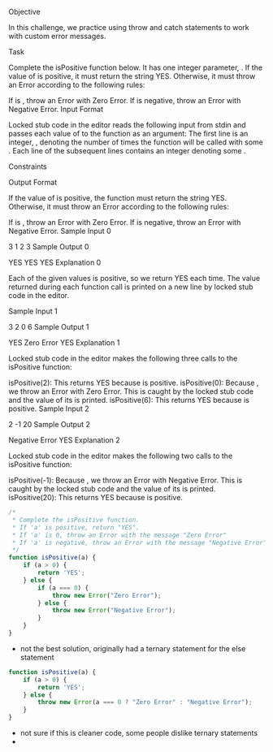 Objective

In this challenge, we practice using throw and catch statements to work with custom error messages.

Task

Complete the isPositive function below. It has one integer parameter, . If the value of  is positive, it must return the string YES. Otherwise, it must throw an Error according to the following rules:

If  is , throw an Error with  Zero Error.
If  is negative, throw an Error with  Negative Error.
Input Format

Locked stub code in the editor reads the following input from stdin and passes each value of  to the function as an argument: 
The first line is an integer, , denoting the number of times the function will be called with some . 
Each line  of the  subsequent lines contains an integer denoting some .

Constraints

Output Format

If the value of  is positive, the function must return the string YES. Otherwise, it must throw an Error according to the following rules:

If  is , throw an Error with  Zero Error.
If  is negative, throw an Error with  Negative Error.
Sample Input 0

3
1
2
3
Sample Output 0

YES
YES
YES
Explanation 0

Each of the given values is positive, so we return YES each time. The value returned during each function call is printed on a new line by locked stub code in the editor.

Sample Input 1

3
2
0
6
Sample Output 1

YES
Zero Error
YES
Explanation 1

Locked stub code in the editor makes the following three calls to the isPositive function:

isPositive(2): This returns YES because  is positive.
isPositive(0): Because , we throw an Error with  Zero Error. This is caught by the locked stub code and the value of its  is printed.
isPositive(6): This returns YES because  is positive.
Sample Input 2

2
-1
20
Sample Output 2

Negative Error
YES
Explanation 2

Locked stub code in the editor makes the following two calls to the isPositive function:

isPositive(-1): Because , we throw an Error with  Negative Error. This is caught by the locked stub code and the value of its  is printed.
isPositive(20): This returns YES because  is positive.

```javascript
/*
 * Complete the isPositive function.
 * If 'a' is positive, return "YES".
 * If 'a' is 0, throw an Error with the message "Zero Error"
 * If 'a' is negative, throw an Error with the message "Negative Error"
 */
function isPositive(a) {
    if (a > 0) {
        return 'YES';
    } else {
        if (a === 0) {
            throw new Error("Zero Error");
        } else {
            throw new Error("Negative Error");
        }
    }
}
```
- not the best solution, originally had a ternary statement for the else statement

```javascript
function isPositive(a) {
    if (a > 0) {
        return 'YES';
    } else {
        throw new Error(a === 0 ? "Zero Error" : "Negative Error");
    }
}
```
- not sure if this is cleaner code, some people dislike ternary statements 
- 